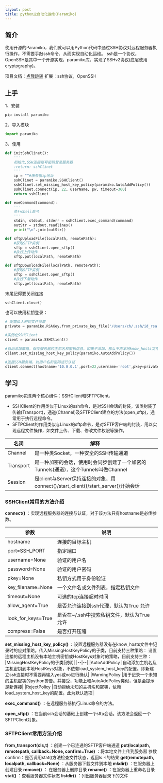 ```yaml
---
layout: post
title: python之自动化运维(Paramiko)
---
```


## 简介
使用开源的Paramiko，我们就可以用Python代码中通过SSH协议对远程服务器执行操作，不需要手敲ssh命令，从而实现自动化运维。
ssh是一个协议，OpenSSH是其中一个开源实现，paramiko库，实现了SSHv2协议(底层使用cryptography)。

项目文档：[点我跳转](http://docs.paramiko.org/en/2.4/index.html)
扩展：ssh协议，OpenSSH

## 上手
1、安装
```powershell
pip install paramiko
```
2、导入模块
```python
import paramiko
```
3、使用

```python
def initSshClinet():
	'''
    初始化,SSH连接账号密码登录服务器
    :return: sshClinet
    '''
    ip = ""#服务器ip地址
    sshClinet = paramiko.SSHClient()
    sshClinet.set_missing_host_key_policy(paramiko.AutoAddPolicy())
    sshClinet.connect(ip, 22, userName, pw, timeout=360)
    return sshClinet
```
```python
def exeCommond(commond):
	'''
	执行shell命令
	'''
	stdin, stdout, stderr = sshClient.exec_command(command)
    outStr = stdout.readlines()
    print("\n".join(outStr))
```

```python
def sftpUploadFile(localPath, remotePath):
    #获取SFTP实例
    sftp = sshClinet.open_sftp()
    #执行上传动作
    sftp.put(localPath, remotePath)

def sftpDownloadFile(localPath, remotePath):
    #获取SFTP实例
    sftp = sshClinet.open_sftp()
    #执行下载动作
    sftp.get(localPath, remotePath) 
```
末尾记得要关闭连接
```python
sshClient.close()
```
也可以使用私钥登录：
```python
# 配置私人密钥文件位置
private = paramiko.RSAKey.from_private_key_file('/Users/ch/.ssh/id_rsa')

#实例化SSHClient
client = paramiko.SSHClient()
 
#自动添加策略，保存服务器的主机名和密钥信息，如果不添加，那么不再本地know_hosts文件中记录的主机将无法连接
client.set_missing_host_key_policy(paramiko.AutoAddPolicy())
 
#连接SSH服务端，以用户名和密码进行认证
client.connect(hostname='10.0.0.1',port=22,username='root',pkey=private)
```

<script src="https://my.openwrite.cn/js/readmore.js" type="text/javascript"></script>
<script>
    const btw = new BTWPlugin();
    btw.init({
        id: 'container',
        blogId: '19704-1580543568089-177',
        name: '智能技术宅',
        qrcode: 'https://s2.ax1x.com/2020/02/01/1GnFIS.jpg',
        keyword: '1024',
    });
</script>

## 学习
paramiko包含两个核心组件：SSHClient和SFTPClient。

 - SSHClient的作用类似于Linux的ssh命令，是对SSH会话的封装，该类封装了传输(Transport)，通道(Channel)及SFTPClient建立的方法(open_sftp)，通常用于执行远程命令。
 - SFTPClient的作用类似与Linux的sftp命令，是对SFTP客户端的封装，用以实现远程文件操作，如文件上传、下载、修改文件权限等操作。
 
|名词|解释|
|--|--|
|Channel|是一种类Socket，一种安全的SSH传输通道|
|Transport|是一种加密的会话，使用时会同步创建了一个加密的Tunnels(通道)，这个Tunnels叫做Channel|
|Session|是client与Server保持连接的对象，用connect()/start_client()/start_server()开始会话|

### SSHClient常用的方法介绍
**connect()** ：实现远程服务器的连接与认证，对于该方法只有hostname是必传参数。

|参数|说明|
|--|--|
|hostname|连接的目标主机|
|port=SSH_PORT| 指定端口|
|username=None| 验证的用户名|
|password=None| 验证的用户密码|
|pkey=None| 私钥方式用于身份验证|
|key_filename=None| 一个文件名或文件列表，指定私钥文件|
|timeout=None| 可选的tcp连接超时时间|
|allow_agent=True|是否允许连接到ssh代理，默认为True 允许|
|look_for_keys=True| 是否在~/.ssh中搜索私钥文件，默认为True 允许|
|compress=False|是否打开压缩|

**set_missing_host_key_policy()** ：设置远程服务器没有在know_hosts文件中记录时的应对策略。传入MissingHostKeyPolicy的子类，目前支持三种策略：
设置连接的远程主机没有本地主机密钥或HostKeys对象时的策略，目前支持三种：
|MissingHostKeyPolicy的子类|说明|
|--|--|
|AutoAddPolicy |自动添加主机名及主机密钥到本地HostKeys对象，不依赖load_system_host_key的配置。即新建立ssh连接时不需要再输入yes或no进行确认|
|WarningPolicy |用于记录一个未知的主机密钥的python警告。并接受，功能上和AutoAddPolicy类似，但是会提示是新连接|
|RejectPolicy |自动拒绝未知的主机名和密钥，依赖load_system_host_key的配置。此为默认选项|

**exec_command()** ：在远程服务器执行Linux命令的方法。

**open_sftp()** ：在当前ssh会话的基础上创建一个sftp会话。该方法会返回一个SFTPClient对象。

### SFTPClient常用方法介绍
**from_transport(cls,t)** ：创建一个已连通的SFTP客户端通道
**put(localpath, remotepath, callback=None, confirm=True)** ：将本地文件上传到服务器 参数confirm：是否调用stat()方法检查文件状态，返回ls -l的结果
**get(remotepath, localpath, callback=None)** ：从服务器下载文件到本地
**mkdir()** ：在服务器上创建目录
**remove()** ： 在服务器上删除目录
**rename()** ：在服务器上重命名目录
**stat()** ：查看服务器文件状态
**listdir()** ：列出服务器目录下的文件
